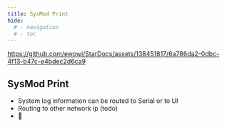 ```yaml
---
title: SysMod Print
hide:
  # - navigation
  # - toc
---
```


https://github.com/ewowi/StarDocs/assets/138451817/6a786da2-0dbc-4f13-b47c-e4bdec2d6ca9

## SysMod Print

* System log information can be routed to Serial or to UI
* Routing to other network ip (todo)
* 🚧
